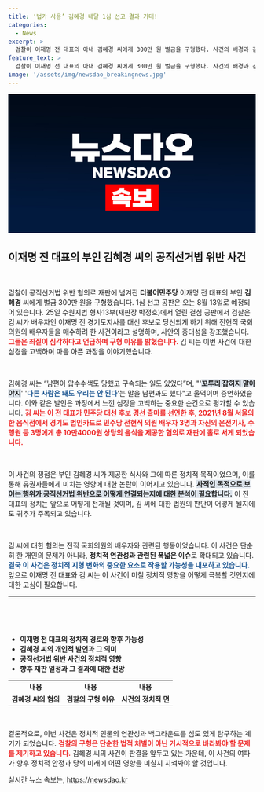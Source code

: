 ```yaml
---
title: ‘법카 사용’ 김혜경 내달 1심 선고 결과 기대!
categories:
  - News
excerpt: >
  검찰이 이재명 전 대표의 아내 김혜경 씨에게 300만 원 벌금을 구형했다. 사건의 배경과 김 씨의 감정이 담긴 발언에 주목해야 할 1심 선고는 8월 13일! 클릭해서 자세히 확인하세요.
feature_text: >
  검찰이 이재명 전 대표의 아내 김혜경 씨에게 300만 원 벌금을 구형했다. 사건의 배경과 김 씨의 감정이 담긴 발언에 주목해야 할 1심 선고는 8월 13일! 클릭해서 자세히 확인하세요.
image: '/assets/img/newsdao_breakingnews.jpg'
---
```


<p><img src="/assets/img/newsdao_breakingnews.jpg" alt="firstkoreanews 속보" /></p>

<h2 data-ke-size="size26">이재명 전 대표의 부인 김혜경 씨의 공직선거법 위반 사건</h2>

<p data-ke-size="size16">&nbsp;</p>

<p>검찰이 공직선거법 위반 혐의로 재판에 넘겨진 <b>더불어민주당</b> 이재명 전 대표의 부인 <b>김혜경</b> 씨에게 벌금 300만 원을 구형했습니다. 1심 선고 공판은 오는 8월 13일로 예정되어 있습니다. 25일 수원지법 형사13부(재판장 박정호)에서 열린 결심 공판에서 검찰은 김 씨가 배우자인 이재명 전 경기도지사를 대선 후보로 당선되게 하기 위해 전현직 국회의원의 배우자들을 매수하려 한 사건이라고 설명하며, 사안의 중대성을 강조했습니다. <b><span style="color: #ee2323;">그들은 죄질이 심각하다고 언급하며 구형 이유를 밝혔습니다.</span></b> 김 씨는 이번 사건에 대한 심경을 고백하며 마음 아픈 과정을 이야기했습니다.</p>

<p data-ke-size="size16">&nbsp;</p>

<p>김혜경 씨는 “남편이 압수수색도 당했고 구속되는 일도 있었다”며, "'<b><span style="background-color: #21538527;">꼬투리 잡히지 말아야지</span></b>' '<b><span style="color: #1a5490;">다른 사람은 돼도 우리는 안 된다</span></b>'는 말을 남편과도 했다"고 울먹이며 증언하였습니다. 이와 같은 발언은 과정에서 느낀 심정을 고백하는 중요한 순간으로 평가할 수 있습니다. <b><span style="color: #ee2323;">김 씨는 이 전 대표가 민주당 대선 후보 경선 출마를 선언한 후, 2021년 8월 서울의 한 음식점에서 경기도 법인카드로 민주당 전현직 의원 배우자 3명과 자신의 운전기사, 수행원 등 3명에게 총 10만4000원 상당의 음식을 제공한 혐의로 재판에 홀로 서게 되었습니다.</span></b> </p>

<p data-ke-size="size16">&nbsp;</p>

<p>이 사건의 쟁점은 부인 김혜경 씨가 제공한 식사와 그에 따른 정치적 목적이었으며, 이를 통해 유권자들에게 미치는 영향에 대한 논란이 이어지고 있습니다. <b><span style="background-color: #21538527;">사적인 목적으로 보이는 행위가 공직선거법 위반으로 어떻게 연결되는지에 대한 분석이 필요합니다.</span></b> 이 전 대표의 정치는 앞으로 어떻게 전개될 것이며, 김 씨에 대한 법원의 판단이 어떻게 될지에도 귀추가 주목되고 있습니다.</p>

<p data-ke-size="size16">&nbsp;</p>

<p>김 씨에 대한 혐의는 전직 국회의원의 배우자와 관련된 행동이었습니다. 이 사건은 단순히 한 개인의 문제가 아니라, <b>정치적 연관성과 관련된 폭넓은 이슈</b>로 확대되고 있습니다. <b><span style="color: #1a5490;">결국 이 사건은 정치적 지형 변화의 중요한 요소로 작용할 가능성을 내포하고 있습니다.</span></b> 앞으로 이재명 전 대표와 김 씨는 이 사건이 미칠 정치적 영향을 어떻게 극복할 것인지에 대한 고심이 필요합니다.</p>

<hr />

<p data-ke-size="size16">&nbsp;</p>

<p>&nbsp; </p>

<ul>
    <li><b>이재명 전 대표의 정치적 경로와 향후 가능성</b></li>
    <li><b>김혜경 씨의 개인적 발언과 그 의미</b></li>
    <li><b>공직선거법 위반 사건의 정치적 영향</b></li>
    <li><b>향후 재판 일정과 그 결과에 대한 전망</b></li>
</ul>

<table style="border-collapse: collapse; width: 100%;">
    <tr>
        <td style="text-align: center; height: 17px;"><b>내용</b></td>
        <td style="text-align: center; height: 17px;"><b>내용</b></td>
        <td style="text-align: center; height: 17px;"><b>내용</b></td>
    </tr>
    <tr>
        <td style="text-align: center; height: 17px;"><b>김혜경 씨의 혐의</b></td>
        <td style="text-align: center; height: 17px;"><b>검찰의 구형 이유</b></td>
        <td style="text-align: center; height: 17px;"><b>사건의 정치적 면</b></td>
    </tr>
</table>

<p data-ke-size="size16">&nbsp;</p>

<p>결론적으로, 이번 사건은 정치적 인물의 연관성과 백그라운드를 심도 있게 탐구하는 계기가 되었습니다. <b><span style="color: #ee2323;">검찰의 구형은 단순한 법적 처벌이 아닌 거시적으로 바라봐야 할 문제를 제기하고 있습니다.</span></b> 김혜경 씨의 사건이 판결을 앞두고 있는 가운데, 이 사건의 여파가 향후 정치적 안정과 당의 미래에 어떤 영향을 미칠지 지켜봐야 할 것입니다. </p>
실시간 뉴스 속보는, <a href="https://newsdao.kr" rel="dofollow">https://newsdao.kr</a>


